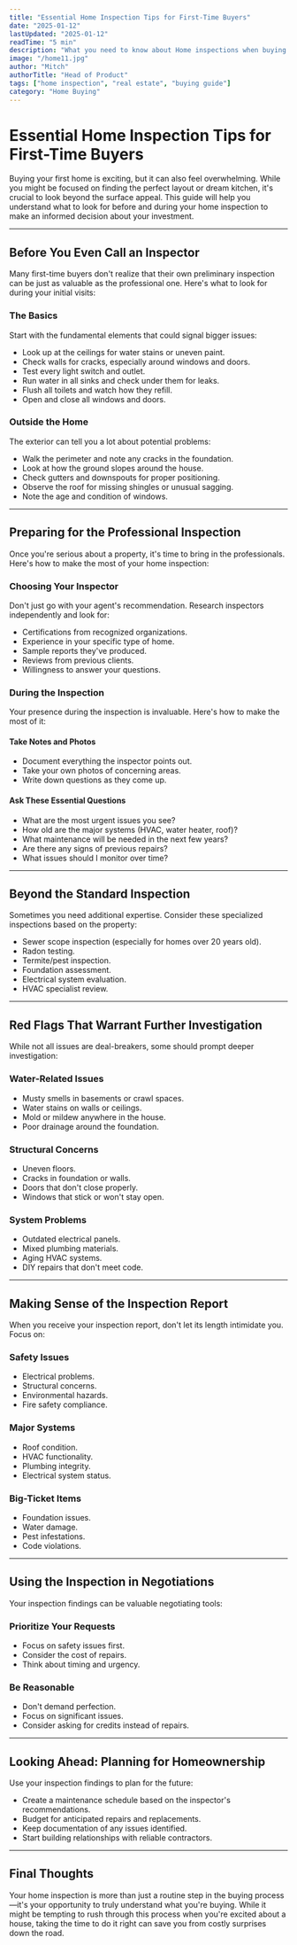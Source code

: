 ```yaml
---
title: "Essential Home Inspection Tips for First-Time Buyers"
date: "2025-01-12"
lastUpdated: "2025-01-12"
readTime: "5 min"
description: "What you need to know about Home inspections when buying a house......"
image: "/home11.jpg"
author: "Mitch"
authorTitle: "Head of Product"
tags: ["home inspection", "real estate", "buying guide"]
category: "Home Buying"
---
```


# Essential Home Inspection Tips for First-Time Buyers

Buying your first home is exciting, but it can also feel overwhelming. While you might be focused on finding the perfect layout or dream kitchen, it's crucial to look beyond the surface appeal. This guide will help you understand what to look for before and during your home inspection to make an informed decision about your investment.

---

## Before You Even Call an Inspector

Many first-time buyers don't realize that their own preliminary inspection can be just as valuable as the professional one. Here's what to look for during your initial visits:

### The Basics

Start with the fundamental elements that could signal bigger issues:

- Look up at the ceilings for water stains or uneven paint.
- Check walls for cracks, especially around windows and doors.
- Test every light switch and outlet.
- Run water in all sinks and check under them for leaks.
- Flush all toilets and watch how they refill.
- Open and close all windows and doors.

### Outside the Home

The exterior can tell you a lot about potential problems:

- Walk the perimeter and note any cracks in the foundation.
- Look at how the ground slopes around the house.
- Check gutters and downspouts for proper positioning.
- Observe the roof for missing shingles or unusual sagging.
- Note the age and condition of windows.

---

## Preparing for the Professional Inspection

Once you're serious about a property, it's time to bring in the professionals. Here's how to make the most of your home inspection:

### Choosing Your Inspector

Don't just go with your agent's recommendation. Research inspectors independently and look for:

- Certifications from recognized organizations.
- Experience in your specific type of home.
- Sample reports they've produced.
- Reviews from previous clients.
- Willingness to answer your questions.

### During the Inspection

Your presence during the inspection is invaluable. Here's how to make the most of it:

#### Take Notes and Photos

- Document everything the inspector points out.
- Take your own photos of concerning areas.
- Write down questions as they come up.

#### Ask These Essential Questions

- What are the most urgent issues you see?
- How old are the major systems (HVAC, water heater, roof)?
- What maintenance will be needed in the next few years?
- Are there any signs of previous repairs?
- What issues should I monitor over time?

---

## Beyond the Standard Inspection

Sometimes you need additional expertise. Consider these specialized inspections based on the property:

- Sewer scope inspection (especially for homes over 20 years old).
- Radon testing.
- Termite/pest inspection.
- Foundation assessment.
- Electrical system evaluation.
- HVAC specialist review.

---

## Red Flags That Warrant Further Investigation

While not all issues are deal-breakers, some should prompt deeper investigation:

### Water-Related Issues

- Musty smells in basements or crawl spaces.
- Water stains on walls or ceilings.
- Mold or mildew anywhere in the house.
- Poor drainage around the foundation.

### Structural Concerns

- Uneven floors.
- Cracks in foundation or walls.
- Doors that don't close properly.
- Windows that stick or won't stay open.

### System Problems

- Outdated electrical panels.
- Mixed plumbing materials.
- Aging HVAC systems.
- DIY repairs that don't meet code.

---

## Making Sense of the Inspection Report

When you receive your inspection report, don't let its length intimidate you. Focus on:

### Safety Issues

- Electrical problems.
- Structural concerns.
- Environmental hazards.
- Fire safety compliance.

### Major Systems

- Roof condition.
- HVAC functionality.
- Plumbing integrity.
- Electrical system status.

### Big-Ticket Items

- Foundation issues.
- Water damage.
- Pest infestations.
- Code violations.

---

## Using the Inspection in Negotiations

Your inspection findings can be valuable negotiating tools:

### Prioritize Your Requests

- Focus on safety issues first.
- Consider the cost of repairs.
- Think about timing and urgency.

### Be Reasonable

- Don't demand perfection.
- Focus on significant issues.
- Consider asking for credits instead of repairs.

---

## Looking Ahead: Planning for Homeownership

Use your inspection findings to plan for the future:

- Create a maintenance schedule based on the inspector's recommendations.
- Budget for anticipated repairs and replacements.
- Keep documentation of any issues identified.
- Start building relationships with reliable contractors.

---

## Final Thoughts

Your home inspection is more than just a routine step in the buying process—it's your opportunity to truly understand what you're buying. While it might be tempting to rush through this process when you're excited about a house, taking the time to do it right can save you from costly surprises down the road.
